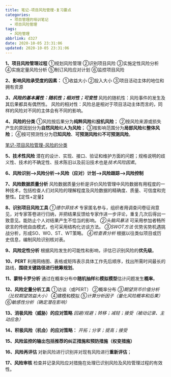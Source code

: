 ```yaml
---
title: 笔记-项目风险管理-复习要点
categories:
  - 项目管理的培训笔记
  - 项目风险管理
tags:
  - 风险管理
abbrlink: d327
date: 2020-10-05 23:31:06
updated: 2020-10-05 23:31:06
---
```



**1、项目风险管理过程**
①规划风险管理
②识别项目风险
③实施定性风险分析
④实施定量风险分析
⑤制订风险应对计划
⑥监控项目风险

<!-- more -->

**2、影响风险承受度的因素：**
①收益大小
②投入大小
③项目活动主体的地位和拥有资源

***3、风险的基本属性：随机性；相对性；可变性***
风险的随机性：风险事件的发生及其后果都具有偶然性。
风险的相对性：风险总是相对于项目活动主体而言的，同样的风险对不同的主体会有不同的影响。

**4、风险的分类**
①风险按后果分为**纯粹风险**和**投机风险**；
②按风险来源或损失产生的原因划分为**自然风险**和**人为风险**；
③按影响范围分为**局部风险**和**整体风险**；
④按可预测性分为**已知风险**、**可预测风险**和**不可预测风险**。

[笔记-项目风险管理-风险的分类](/post/5472.html)

**5、技术性风险**
潜在的设计、实现、接口、验证和维护方面的问题；规格说明的歧义性、技术的不确定性、技术陈旧以及前沿技术也是*技术风险因素*。

**6、风险识别-->风险分析-->风险（应对）计划-->风险跟踪-->风险控制**

**7、风险数据质量分析**
风险数据质量分析是评价风险管理中风险数据有用程度的一种技术，包括检查人们对风险的理解程度及风险数据的精确度、质量、可信度和完整性。【定性+定量】

**8、识别项目风险工具**
*①德尔菲技术*
专家匿名参与，组织者用调查问卷征询意见，对专家答卷进行归纳，并把结果反馈给专家作进一步评论，重复几次后得出一致意见。能防止个人对结果产生不恰当的影响。
*②头脑风暴法*
可采用参加者畅所欲言的传统自由模式，也可采用结构化访谈方法。
*③SWOT方法*
优势劣势机遇挑战分析，形成SO、WO、ST、WT策略。
*④检查表分析*
根据以往类似项目或历史信息，编制风险识别核对表。

**9、风险定性分析**
根据风险发生的可能性和影响，评估已识别风险的**优先级**。

**10、PERT**
利用网络图、表格或矩阵表示具体工作先后顺序，找出所需时间最长的路线，**围绕关键路径进行统筹规划**。

**11、蒙特卡罗分析**
通过在概率分布中**随机抽样**和**模拟模型**估计问题发生**概率**。

**12、风险定量分析工具**
①访谈（或PERT）
②概率分布
*③期望货币价值分析（比较期望效益大小）*
④建模和模拟
*⑤计算分析因子（量化风险概率和后果）*
*⑥敏感性分析（确定潜在影响）*

**13、消极风险（威胁）的应对策略**
*回避/规避；转移；减轻；接受（被动记录、主动应急）*

**14、积极风险（机会）的应对策略：**
*开拓；分享；提高；接受*

**15、风险监控的输出包括推荐的纠正措施和预防措施（权变措施）**

**16、风险再评估**
对新风险进行识别并对现有风险进行**重新评估**；

**17、风险审核**
检查并记录风险应对措施在处理已识别风险及风险管理过程的有效性。
